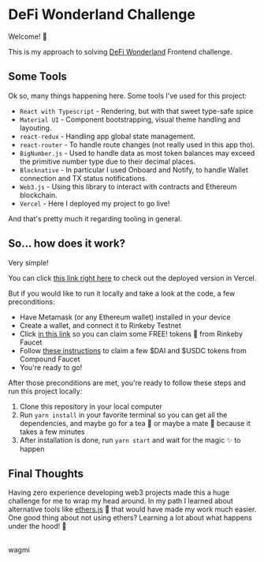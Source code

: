 # DeFi Wonderland Challenge

Welcome! :wave:

This is my approach to solving [DeFi Wonderland](https://defi.sucks/) Frontend challenge.

## Some Tools

Ok so, many things happening here. Some tools I've used for this project:

- `React with Typescript` - Rendering, but with that sweet type-safe spice
- `Material UI` - Component bootstrapping, visual theme handling and layouting.
- `react-redux` - Handling app global state management.
- `react-router` - To handle route changes (not really used in this app tho).
- `BigNumber.js` - Used to handle data as most token balances may exceed the primitive number type due to their decimal places.
- `Blocknative` - In particular I used Onboard and Notify, to handle Wallet connection and TX status notifications.
- `Web3.js` - Using this library to interact with contracts and Ethereum blockchain.
- `Vercel` - Here I deployed my project to go live!

And that's pretty much it regarding tooling in general.

## So... how does it work?

Very simple!

You can click [this link right here](https://defi-challenge.vercel.app/) to check out the deployed version in Vercel.

But if you would like to run it locally and take a look at the code, a few preconditions:

- Have Metamask (or any Ethereum wallet) installed in your device
- Create a wallet, and connect it to Rinkeby Testnet
- Click [in this link](https://faucet.rinkeby.io/) so you can claim some FREE! tokens :exploding_head: from Rinkeby Faucet
- Follow [these instructions](https://ethereum.stackexchange.com/a/84720) to claim a few $DAI and $USDC tokens from Compound Faucet
- You're ready to go!

After those preconditions are met, you're ready to follow these steps and run this project locally:

1. Clone this repository in your local computer
2. Run `yarn install` in your favorite terminal so you can get all the dependencies, and maybe go for a tea :tea: or maybe a mate :mate: because it takes a few minutes
3. After installation is done, run `yarn start` and wait for the magic :sparkles: to happen

## Final Thoughts

Having zero experience developing web3 projects made this a huge challenge for me to wrap my head around. In my path I learned about alternative tools like [ethers.js](https://docs.ethers.io/v5/) :eyes: that would have made my work much easier. One good thing about not using ethers? Learning a lot about what happens under the hood! :raised_hands:

<br />
wagmi
